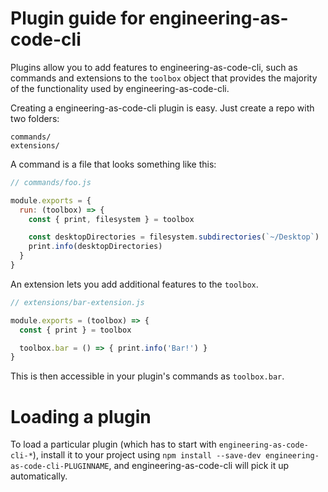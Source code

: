 # Plugin guide for engineering-as-code-cli

Plugins allow you to add features to engineering-as-code-cli, such as commands and
extensions to the `toolbox` object that provides the majority of the functionality
used by engineering-as-code-cli.

Creating a engineering-as-code-cli plugin is easy. Just create a repo with two folders:

```
commands/
extensions/
```

A command is a file that looks something like this:

```js
// commands/foo.js

module.exports = {
  run: (toolbox) => {
    const { print, filesystem } = toolbox

    const desktopDirectories = filesystem.subdirectories(`~/Desktop`)
    print.info(desktopDirectories)
  }
}
```

An extension lets you add additional features to the `toolbox`.

```js
// extensions/bar-extension.js

module.exports = (toolbox) => {
  const { print } = toolbox

  toolbox.bar = () => { print.info('Bar!') }
}
```

This is then accessible in your plugin's commands as `toolbox.bar`.

# Loading a plugin

To load a particular plugin (which has to start with `engineering-as-code-cli-*`),
install it to your project using `npm install --save-dev engineering-as-code-cli-PLUGINNAME`,
and engineering-as-code-cli will pick it up automatically.
